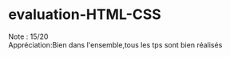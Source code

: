 # evaluation-HTML-CSS
Note : 	15/20	
Appréciation:Bien dans l'ensemble,tous les tps sont bien réalisés
